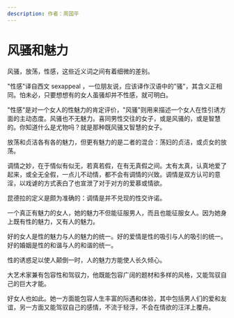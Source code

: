 ```yaml
---
description: 作者：周国平
---
```


# 风骚和魅力

风骚，放荡，性感，这些近义词之间有着细微的差别。

"性感"译自西文 sexappeal ，一位朋友说，应该译作汉语中的"骚"，其含义正相同。怕未必，只要想想有的女人虽骚却并不性感，就可明白。

"性感"是对一个女人的性魅力的肯定评价，"风骚"则用来描述一个女人在性引诱方面的主动态度。风骚也不无魅力。喜同男性交往的女子，或是风骚的，或是智慧的。你知道什么是尤物吗？就是那种既风骚又智慧的女子。

放荡和贞洁各有各的魅力，但更有魅力的是二者的混合：荡妇的贞洁，或贞女的放荡。

调情之妙，在于情似有似无，若真若假，在有无真假之间。太有太真，认真地爱了起来，或全无全假，一点儿不动情，都不会有调情的兴致。调情是双方认可的意淫，以戏谑的方式表白了也宣泄了对于对方的爱慕或情欲。

昆德拉的定义是颇为准确的：调情是并不兑现的性交许诺。

一个真正有魅力的女人，她的魅力不但能征服男人，而且也能征服女人。因为她身上既有性的魅力，又有人的魅力。

好的女人是性的魅力与人的魅力的统一。好的爱情是性的吸引与人的吸引的统一。好的婚姻是性的和谐与人的和谐的统一。

性的诱惑足以使人颠倒一时，人的魅力方能使人长久倾心。

大艺术家兼有包容性和驾驭力，他既能包容广阔的题材和多样的风格，又能驾驭自己的巨大才能。

好女人也如此。她一方面能包容人生丰富的际遇和体验，其中包括男人们的爱和友谊，另一方面又能驾驭自己的感情，不流于轻浮，不会在情欲的汪洋上覆舟。
